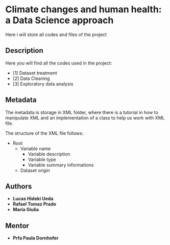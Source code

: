 # Climate changes and human health: a Data Science approach

Here i will store all codes and files of the project

## Description

Here you will find all the codes used in the project:

- [1] Dataset treatment
- [2] Data Cleaning
- [3] Exploratory data analysis

## Metadata

The metadata is storage in XML folder, where there is a tutorial in how to manipulate XML and an implementation of a class to help us work with XML file.

The structure of the XML file follows:
- Root
  - Variable name
    - Variable description
    - Variable type
    - Variable summary informations
  - Dataset origin


## Authors

* **Lucas Hideki Ueda**
* **Rafael Tomaz Prado**
* **Maria Giulia**

## Mentor

* **Prfa Paula Dornhofer**

